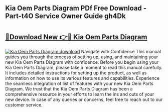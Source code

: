 ## Kia Oem Parts Diagram PDf Free Download - Part-t4O Service Owner Guide gh4Dk

# <h2><a href="http://dflaj14.blite.top/?on=Kia+Oem+Parts+Diagram">🔗Download New 👉🔴 Kia Oem Parts Diagram</a></h2>

[![Kia Oem Parts Diagram download](https://i.imgur.com/lujVjoI.png)](http://dflaj14.blite.top/?on=Kia+Oem+Parts+Diagram)
Navigate with Confidence This manual guides you through the process of setting up, using, and maintaining your new Kia Oem Parts Diagram with confidence. Before you begin using your Kia Oem Parts Diagram, please take a moment to read this manual carefully. It includes detailed instructions for setting up the product, as well as information on how to use its various features and capabilities. Experience the seamless integration of list of features with your new Kia Oem Parts Diagram. We trust that the Kia Oem Parts Diagram has been a comprehensive resource in your efforts to learn the ins and outs of your new device. In case of any queries or concerns, feel free to reach out to our customer service.
